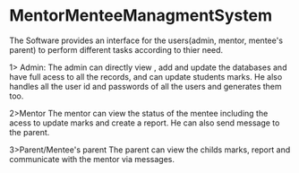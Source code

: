 # MentorMenteeManagmentSystem
The Software provides an interface for the users(admin, mentor, mentee's parent) to perform different tasks according to thier need.

1> Admin:
The admin can directly view , add and update the databases and have full acess to all the records, and can update students marks.
He also handles all the user id and passwords of all the users and generates them too.

2>Mentor
The mentor can view the status of the mentee including the acess to update marks and create a report.
He can also send message to the parent.

3>Parent/Mentee's parent
The parent can view the childs marks, report and communicate with the mentor via messages.
